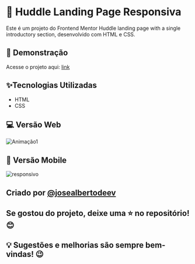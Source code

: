 # 📌 Huddle Landing Page Responsiva
Este é um projeto do Frontend Mentor Huddle landing page with a single introductory section, desenvolvido com HTML e CSS. 

## 🚀 Demonstração
Acesse o projeto aqui: [link](https://josealbertodeev.github.io/landing-page/)

## ✨Tecnologias Utilizadas
* HTML
* CSS
  
## 💻 Versão Web
![Animação1](https://github.com/user-attachments/assets/683e3395-32af-4c9d-af72-fa09e50ad2a0)

## 📱 Versão Mobile
![responsivo](https://github.com/user-attachments/assets/ec86904d-de35-4282-bd43-985d7bf9f402)

## Criado por [@josealbertodeev](https://github.com/josealbertodeev/josealbertodeev)
## Se gostou do projeto, deixe uma ⭐ no repositório! 😊
## 💡 Sugestões e melhorias são sempre bem-vindas! 😉
